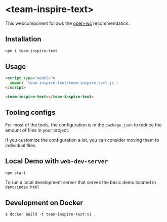 # \<team-inspire-text>

This webcomponent follows the [open-wc](https://github.com/open-wc/open-wc) recommendation.

## Installation
```bash
npm i team-inspire-text
```

## Usage
```html
<script type="module">
  import 'team-inspire-text/team-inspire-text.js';
</script>

<team-inspire-text></team-inspire-text>
```



## Tooling configs

For most of the tools, the configuration is in the `package.json` to reduce the amount of files in your project.

If you customize the configuration a lot, you can consider moving them to individual files.

## Local Demo with `web-dev-server`
```bash
npm start
```
To run a local development server that serves the basic demo located in `demo/index.html`

## Development on Docker

```
$ docker build -t team-inspire-text:v1 .
```
